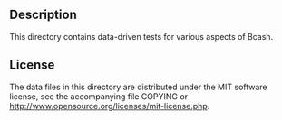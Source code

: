 Description
------------

This directory contains data-driven tests for various aspects of Bcash.

License
--------

The data files in this directory are distributed under the MIT software
license, see the accompanying file COPYING or
http://www.opensource.org/licenses/mit-license.php.

